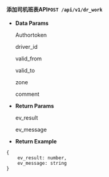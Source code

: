 #### 添加司机班表API`POST /api/v1/dr_work`

* **Data Params**

  Authortoken

  driver\_id

  valid\_from

  valid\_to

  zone

  comment

* **Return Params**

  ev\_result

  ev\_message

* **Return Example**

```
{
    ev_result: number,
    ev_message: string
}
```



